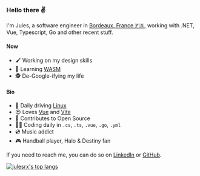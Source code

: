 ### Hello there ✌️

I'm Jules, a software engineer in [Bordeaux, France 🇫🇷](https://www.openstreetmap.org/node/1691675873), working with .NET, Vue, Typescript, Go and other recent stuff.

#### Now

- 🖌 Working on my design skills
- 🚀 Learning [WASM](https://webassembly.org)
- 🕵 De-Google-ifying my life

#### Bio

- 🐧 Daily driving [Linux](https://pop.system76.com)
- 😍 Loves [Vue](https://vuejs.org) and [Vite](https://vitejs.dev)
- 🌱 Contributes to Open Source
- 👨‍💻 Coding daily in `.cs`, `.ts`, `.vue`, `.go`, `.yml`
- 💿 Music addict
- 🎮 Handball player, Halo & Destiny fan

If you need to reach me, you can do so on [LinkedIn](https://www.linkedin.com/in/jules-raffoux) or [GitHub](https://github.com/julesrx).

[![julesrx's top langs](https://github-readme-stats-git-masterrstaa-rickstaa.vercel.app/api/top-langs?username=julesrx&count_private=true&size_weight=0.5&count_weight=0.5&layout=compact&text_color=F0F6FC&title_color=2ecc71&icon_color=2ecc71&bg_color=0d1117&border_color=30363d)](https://github.com/julesrx?tab=repositories)
